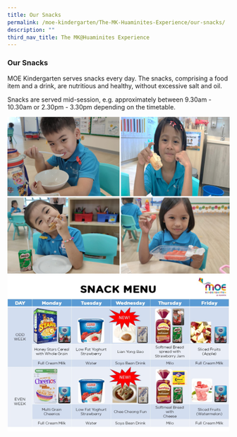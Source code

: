 ```yaml
---
title: Our Snacks
permalink: /moe-kindergarten/The-MK-Huaminites-Experience/our-snacks/
description: ""
third_nav_title: The MK@Huaminites Experience
---
```

### **Our Snacks**

MOE Kindergarten serves snacks every day. The snacks, comprising a food item and a drink, are nutritious and healthy, without excessive salt and oil.

Snacks are served mid-session, e.g. approximately between 9.30am - 10.30am or 2.30pm - 3.30pm depending on the timetable.

![](/images/our_snacks.png)
![](/images/snack_menu.jpeg)